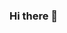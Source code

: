 ### Hi there 👋

<!--
**mehmetkelnebioglu/mehmetkelnebioglu** is a ✨ _special_ ✨ repository because its `README.md` (this file) appears on your GitHub profile.

Here are some ideas to get you started:

- 🔭 I’m currently working on a few  dapps
- 🌱 I’m currently learning blockchain layer 2 solutions
- 👯 I'm looking to collaborate any Dapp on the Ethereum blockchain
- 🤔 I'm looking for help with web3 solutions
- 💬 Ask me about html, css, javacript, react, solidity, hardhat, ether.js, web3.js , dapps, decentralisation
- 📫 How to reach me: mehmetkelnebioglu@gmail.com
- 😄 Pronouns: He/him
- ⚡ Fun fact: Team work player
"Alone we can do so little; together we can do so much."
-->
